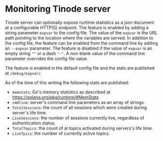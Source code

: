 # Monitoring Tinode server

Tinode server can optionally expose runtime statistics as a json document at a configurable HTTP(S) endpoint. The feature is enabled by adding a string parameter `expvar` to the config file. The value of the `expvar` is the URL path pointing to the location where the variables are served. In addition to the config file, the feature can be enabled from the command line by adding an `--expvar` parameter. The feature is disabled if the value of `expvar` is an empty string `""` or a dash `"-"`. A non-blank value of the command line parameter overrides the config file value.

The feature is enabled in the default config file and the stats are published at `/debug/expvar/`.

As of the time of this writing the following stats are published:

* `memstats`: Go's memory statistics as described at https://golang.org/pkg/runtime/#MemStats
* `cmdline`: server's command line parameters as an array of strings.
* `TotalSessions`: the count of all sessions which were created during server's life time.
* `LiveSessions`: the number of sessions currently live, regardless of authentication status.
* `TotalTopics`: the count of al topics activated during servers's life time.
* `LiveTpics`: the number of currently active topics.
